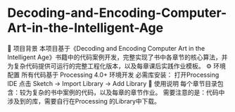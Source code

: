 # Decoding-and-Encoding-Computer-Art-in-the-Intelligent-Age
📖 项目背景
本项目基于《Decoding and Encoding Computer Art in the Intelligent Age》书籍中的代码案例开发，完整实现了书中各章节的核心算法，并为复杂代码提供可运行的完整工程化版本，以及每章课后实践作业模板。
⚙️ 环境配置
所有代码基于 Processing 4.0+ 环境开发
必需库安装：
打开Processing IDE
点击 Sketch → Import Library → Add Library
🚀 使用说明
每个章节目录包含：较为复杂的书中案例的代码，以及每章的章节作业。
需要注意的是：代码中涉及到的库，需要自行在Processing 的Library中下载。 
